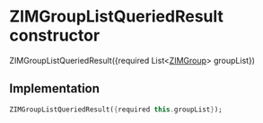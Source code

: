 


# ZIMGroupListQueriedResult constructor







ZIMGroupListQueriedResult({required List&lt;[ZIMGroup](../../zego_uikit_prebuilt_live_audio_room/ZIMGroup-class.md)> groupList})





## Implementation

```dart
ZIMGroupListQueriedResult({required this.groupList});
```







